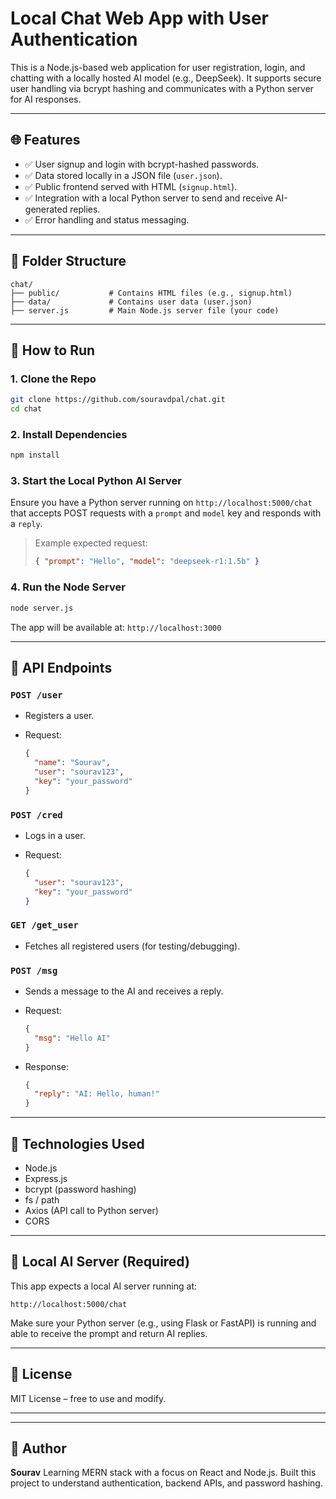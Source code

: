 # Local Chat Web App with User Authentication

This is a Node.js-based web application for user registration, login, and chatting with a locally hosted AI model (e.g., DeepSeek). It supports secure user handling via bcrypt hashing and communicates with a Python server for AI responses.

---

## 🌐 Features

* ✅ User signup and login with bcrypt-hashed passwords.
* ✅ Data stored locally in a JSON file (`user.json`).
* ✅ Public frontend served with HTML (`signup.html`).
* ✅ Integration with a local Python server to send and receive AI-generated replies.
* ✅ Error handling and status messaging.

---

## 📁 Folder Structure

```
chat/
├── public/           # Contains HTML files (e.g., signup.html)
├── data/             # Contains user data (user.json)
├── server.js         # Main Node.js server file (your code)
```

---

## 🚀 How to Run

### 1. Clone the Repo

```bash
git clone https://github.com/souravdpal/chat.git
cd chat
```

### 2. Install Dependencies

```bash
npm install
```

### 3. Start the Local Python AI Server

Ensure you have a Python server running on `http://localhost:5000/chat` that accepts POST requests with a `prompt` and `model` key and responds with a `reply`.

> Example expected request:
>
> ```json
> { "prompt": "Hello", "model": "deepseek-r1:1.5b" }
> ```

### 4. Run the Node Server

```bash
node server.js
```

The app will be available at:
`http://localhost:3000`

---

## 🔐 API Endpoints

### `POST /user`

* Registers a user.
* Request:

  ```json
  {
    "name": "Sourav",
    "user": "sourav123",
    "key": "your_password"
  }
  ```

### `POST /cred`

* Logs in a user.
* Request:

  ```json
  {
    "user": "sourav123",
    "key": "your_password"
  }
  ```

### `GET /get_user`

* Fetches all registered users (for testing/debugging).

### `POST /msg`

* Sends a message to the AI and receives a reply.
* Request:

  ```json
  {
    "msg": "Hello AI"
  }
  ```
* Response:

  ```json
  {
    "reply": "AI: Hello, human!"
  }
  ```

---

## 🔧 Technologies Used

* Node.js
* Express.js
* bcrypt (password hashing)
* fs / path
* Axios (API call to Python server)
* CORS

---

## 🧠 Local AI Server (Required)

This app expects a local AI server running at:

```
http://localhost:5000/chat
```

Make sure your Python server (e.g., using Flask or FastAPI) is running and able to receive the prompt and return AI replies.

---

## 📄 License

MIT License – free to use and modify.

---

---

## 👤 Author

**Sourav**
Learning MERN stack with a focus on React and Node.js.
Built this project to understand authentication, backend APIs, and password hashing.
